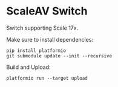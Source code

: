 # ScaleAV Switch

Switch supporting Scale 17x.

Make sure to install dependencies:
```
pip install platformio
git submodule update --init --recursive
```

Build and Upload:
```
platformio run --target upload
```
